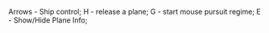Arrows - Ship control;
H - release a plane;
G - start mouse pursuit regime;
E - Show/Hide Plane Info;
